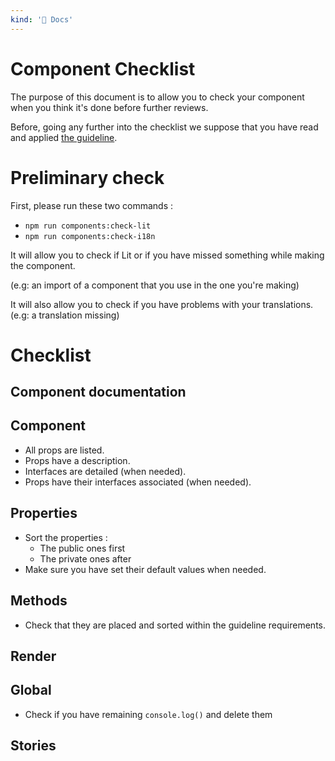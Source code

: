 ```yaml
---
kind: '📌 Docs'
---
```

# Component Checklist

The purpose of this document is to allow you to check your component when you think it's done before further reviews.

Before, going any further into the checklist we suppose that you have read and applied [the guideline](https://www.clever-cloud.com/doc/clever-components/?path=/docs/%F0%9F%93%8C-docs-web-components-guidelines-at-clever-cloud--page).


# Preliminary check

First, please run these two commands :
* `npm run components:check-lit`
* `npm run components:check-i18n`

It will allow you to check if Lit or if you have missed something while making the component.

(e.g: an import of a component that you use in the one you're making)

It will also allow you to check if you have problems with your translations. (e.g: a translation missing)

# Checklist

## Component documentation 

## Component

* All props are listed.
* Props have a description.
* Interfaces are detailed (when needed).
* Props have their interfaces associated (when needed).


## Properties 
* Sort the properties : 
    * The public ones first
    * The private ones after
* Make sure you have set their default values when needed.    
    

## Methods

* Check that they are placed and sorted within the guideline requirements.

## Render 

## Global

* Check if you have remaining `console.log()` and delete them


## Stories
